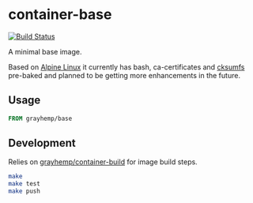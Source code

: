 # container-base

[![Build Status](https://travis-ci.org/grayhemp/container-base.svg?branch=master)](https://travis-ci.org/grayhemp/container-base)

A minimal base image.

Based on [Alpine Linux] it currently has bash, ca-certificates and
[cksumfs] pre-baked and planned to be getting more enhancements in the
future.

## Usage

```dockerfile
FROM grayhemp/base
```

## Development

Relies on [grayhemp/container-build] for image build steps.

```bash
make
make test
make push
```

[cksumfs]: scripts/cksumh
[grayhemp/container-build]: https://github.com/grayhemp/container-build
[Alpine Linux]: https://www.alpinelinux.org
